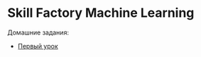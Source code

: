 # Skill Factory Machine Learning
Домашние задания:
* [Первый урок](https://github.com/aliv65/sfml/blob/master/HW_lesson_01/hw1-task.ipynb)
